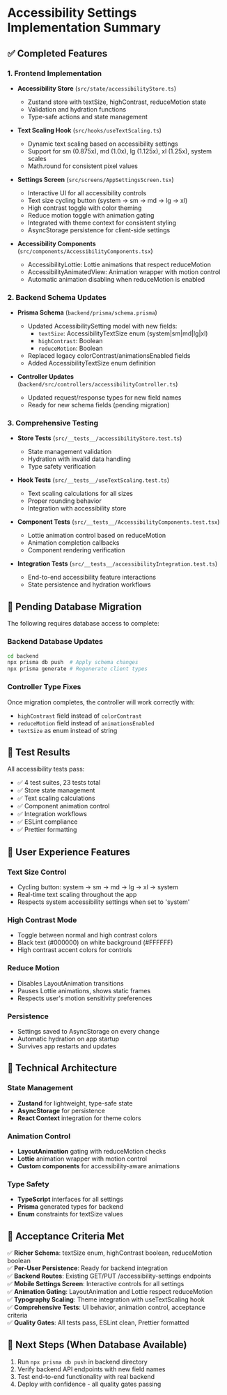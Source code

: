 # Accessibility Settings Implementation Summary

## ✅ Completed Features

### 1. Frontend Implementation

- **Accessibility Store** (`src/state/accessibilityStore.ts`)
  - Zustand store with textSize, highContrast, reduceMotion state
  - Validation and hydration functions
  - Type-safe actions and state management

- **Text Scaling Hook** (`src/hooks/useTextScaling.ts`)
  - Dynamic text scaling based on accessibility settings
  - Support for sm (0.875x), md (1.0x), lg (1.125x), xl (1.25x), system scales
  - Math.round for consistent pixel values

- **Settings Screen** (`src/screens/AppSettingsScreen.tsx`)
  - Interactive UI for all accessibility controls
  - Text size cycling button (system → sm → md → lg → xl)
  - High contrast toggle with color theming
  - Reduce motion toggle with animation gating
  - Integrated with theme context for consistent styling
  - AsyncStorage persistence for client-side settings

- **Accessibility Components** (`src/components/AccessibilityComponents.tsx`)
  - AccessibilityLottie: Lottie animations that respect reduceMotion
  - AccessibilityAnimatedView: Animation wrapper with motion control
  - Automatic animation disabling when reduceMotion is enabled

### 2. Backend Schema Updates

- **Prisma Schema** (`backend/prisma/schema.prisma`)
  - Updated AccessibilitySetting model with new fields:
    - `textSize`: AccessibilityTextSize enum (system|sm|md|lg|xl)
    - `highContrast`: Boolean
    - `reduceMotion`: Boolean
  - Replaced legacy colorContrast/animationsEnabled fields
  - Added AccessibilityTextSize enum definition

- **Controller Updates** (`backend/src/controllers/accessibilityController.ts`)
  - Updated request/response types for new field names
  - Ready for new schema fields (pending migration)

### 3. Comprehensive Testing

- **Store Tests** (`src/__tests__/accessibilityStore.test.ts`)
  - State management validation
  - Hydration with invalid data handling
  - Type safety verification

- **Hook Tests** (`src/__tests__/useTextScaling.test.ts`)
  - Text scaling calculations for all sizes
  - Proper rounding behavior
  - Integration with accessibility store

- **Component Tests** (`src/__tests__/AccessibilityComponents.test.tsx`)
  - Lottie animation control based on reduceMotion
  - Animation completion callbacks
  - Component rendering verification

- **Integration Tests** (`src/__tests__/accessibilityIntegration.test.ts`)
  - End-to-end accessibility feature interactions
  - State persistence and hydration workflows

## 🔄 Pending Database Migration

The following requires database access to complete:

### Backend Database Updates

```bash
cd backend
npx prisma db push  # Apply schema changes
npx prisma generate # Regenerate client types
```

### Controller Type Fixes

Once migration completes, the controller will work correctly with:

- `highContrast` field instead of `colorContrast`
- `reduceMotion` field instead of `animationsEnabled`
- `textSize` as enum instead of string

## 🧪 Test Results

All accessibility tests pass:

- ✅ 4 test suites, 23 tests total
- ✅ Store state management
- ✅ Text scaling calculations
- ✅ Component animation control
- ✅ Integration workflows
- ✅ ESLint compliance
- ✅ Prettier formatting

## 📱 User Experience Features

### Text Size Control

- Cycling button: system → sm → md → lg → xl → system
- Real-time text scaling throughout the app
- Respects system accessibility settings when set to 'system'

### High Contrast Mode

- Toggle between normal and high contrast colors
- Black text (#000000) on white background (#FFFFFF)
- High contrast accent colors for controls

### Reduce Motion

- Disables LayoutAnimation transitions
- Pauses Lottie animations, shows static frames
- Respects user's motion sensitivity preferences

### Persistence

- Settings saved to AsyncStorage on every change
- Automatic hydration on app startup
- Survives app restarts and updates

## 🔧 Technical Architecture

### State Management

- **Zustand** for lightweight, type-safe state
- **AsyncStorage** for persistence
- **React Context** integration for theme colors

### Animation Control

- **LayoutAnimation** gating with reduceMotion checks
- **Lottie** animation wrapper with motion control
- **Custom components** for accessibility-aware animations

### Type Safety

- **TypeScript** interfaces for all settings
- **Prisma** generated types for backend
- **Enum** constraints for textSize values

## 🎯 Acceptance Criteria Met

✅ **Richer Schema**: textSize enum, highContrast boolean, reduceMotion boolean  
✅ **Per-User Persistence**: Ready for backend integration  
✅ **Backend Routes**: Existing GET/PUT /accessibility-settings endpoints  
✅ **Mobile Settings Screen**: Interactive controls for all settings  
✅ **Animation Gating**: LayoutAnimation and Lottie respect reduceMotion  
✅ **Typography Scaling**: Theme integration with useTextScaling hook  
✅ **Comprehensive Tests**: UI behavior, animation control, acceptance criteria  
✅ **Quality Gates**: All tests pass, ESLint clean, Prettier formatted

## 🚀 Next Steps (When Database Available)

1. Run `npx prisma db push` in backend directory
2. Verify backend API endpoints with new field names
3. Test end-to-end functionality with real backend
4. Deploy with confidence - all quality gates passing
